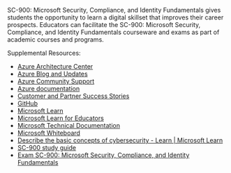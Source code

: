 

SC-900: Microsoft Security, Compliance, and Identity Fundamentals gives students the opportunity to learn a digital skillset that improves their career prospects. Educators can facilitate the SC-900: Microsoft Security, Compliance, and Identity Fundamentals courseware and exams as part of academic courses and programs.

Supplemental Resources:

- [Azure Architecture Center](https://aka.ms/azureac/)
- [Azure Blog and Updates](https://aka.ms/azureblog/)
- [Azure Community Support](https://aka.ms/azurecommunitysupport)
- [Azure documentation](https://aka.ms/azuredocs/)
- [Customer and Partner Success Stories](https://aka.ms/customerstories)
- [GitHub](https://aka.ms/msgithub/)
- [Microsoft Learn](https://aka.ms/learn)
- [Microsoft Learn for Educators](/training/educator-center/programs/msle/)
- [Microsoft Technical Documentation](https://aka.ms/docs)
- [Microsoft Whiteboard](https://aka.ms/whiteboard)
- [Describe the basic concepts of cybersecurity - Learn | Microsoft Learn](https://aka.ms/SCBasic)
- [SC-900 study guide](https://aka.ms/SC900StudyGuide)
- [Exam SC-900: Microsoft Security, Compliance, and Identity Fundamentals](https://aka.ms/SC900Exam) 
